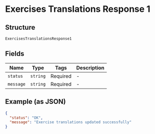 
# Exercises Translations Response 1

## Structure

`ExercisesTranslationsResponse1`

## Fields

| Name | Type | Tags | Description |
|  --- | --- | --- | --- |
| `status` | `string` | Required | - |
| `message` | `string` | Required | - |

## Example (as JSON)

```json
{
  "status": "OK",
  "message": "Exercise translations updated successfully"
}
```

